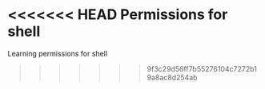 <<<<<<< HEAD
Permissions for shell
=======
Learning permissions for shell
>>>>>>> 9f3c29d56ff7b55276104c7272b19a8ac8d254ab
